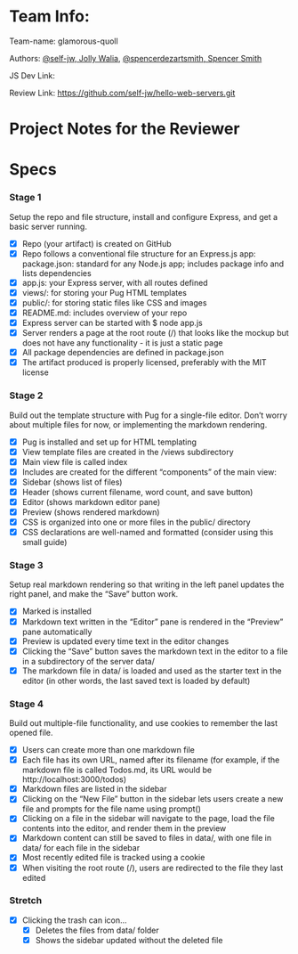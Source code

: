 # Team Info:

Team-name: glamorous-quoll

Authors: [@self-jw, Jolly Walia](https://github.com/self-jw), [@spencerdezartsmith, Spencer Smith](https://github.com/spencerdezartsmith)

JS Dev Link:

Review Link:
https://github.com/self-jw/hello-web-servers.git

# Project Notes for the Reviewer

# Specs

### Stage 1

Setup the repo and file structure, install and configure Express, and get a basic server running.

- [X] Repo (your artifact) is created on GitHub
- [X] Repo follows a conventional file structure for an Express.js app:
 package.json: standard for any Node.js app; includes package info and lists dependencies
- [X] app.js: your Express server, with all routes defined
- [X] views/: for storing your Pug HTML templates
- [X] public/: for storing static files like CSS and images
- [X] README.md: includes overview of your repo
- [X] Express server can be started with $ node app.js
- [X] Server renders a page at the root route (/) that looks like the mockup but does not have any functionality - it is just a static page
- [X] All package dependencies are defined in package.json
- [X] The artifact produced is properly licensed, preferably with the MIT license

### Stage 2

Build out the template structure with Pug for a single-file editor. Don’t worry about multiple files for now, or implementing the markdown rendering.

- [X] Pug is installed and set up for HTML templating
- [X] View template files are created in the /views subdirectory
- [X] Main view file is called index
- [X] Includes are created for the different “components” of the main view:
- [X] Sidebar (shows list of files)
- [X] Header (shows current filename, word count, and save button)
- [X] Editor (shows markdown editor pane)
- [X] Preview (shows rendered markdown)
- [X] CSS is organized into one or more files in the public/ directory
- [X] CSS declarations are well-named and formatted (consider using this small guide)

### Stage 3

Setup real markdown rendering so that writing in the left panel updates the right panel, and make the “Save” button work.

- [X] Marked is installed
- [X] Markdown text written in the “Editor” pane is rendered in the “Preview” pane automatically
- [X] Preview is updated every time text in the editor changes
- [X] Clicking the “Save” button saves the markdown text in the editor to a file in a subdirectory of the server data/
- [X] The markdown file in data/ is loaded and used as the starter text in the editor (in other words, the last saved text is loaded by default)

### Stage 4

Build out multiple-file functionality, and use cookies to remember the last opened file.

- [X] Users can create more than one markdown file
- [X] Each file has its own URL, named after its filename (for example, if the markdown file is called Todos.md, its URL would be http://localhost:3000/todos)
- [X] Markdown files are listed in the sidebar
- [X] Clicking on the “New File” button in the sidebar lets users create a new file and prompts for the file name using prompt()
- [X] Clicking on a file in the sidebar will navigate to the page, load the file contents into the editor, and render them in the preview
- [X] Markdown content can still be saved to files in data/, with one file in data/ for each file in the sidebar
- [X] Most recently edited file is tracked using a cookie
- [X] When visiting the root route (/), users are redirected to the file they last edited

### Stretch
- [X] Clicking the trash can icon...
  - [X] Deletes the files from data/ folder
  - [X] Shows the sidebar updated without the deleted file
